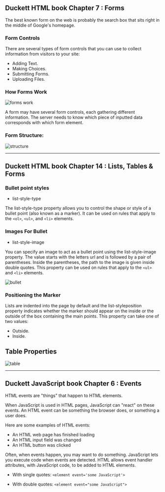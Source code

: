 ## Duckett HTML book Chapter 7 : Forms

The best known form on the web is probably
the search box that sits right in the middle of
Google's homepage.

### Form Controls

There are several types of form controls that
you can use to collect information from visitors
to your site:

* Adding Text.
* Making Choices.
* Submitting Forms.
* Uploading Files.

### How Forms Work

![forms work](https://img.webnots.com/2014/01/How-HTML-Form-Works.png)


A form may have several form controls, each
gathering different information. The server
needs to know which piece of inputted data
corresponds with which form element.

### Form Structure:
![structure](https://images.slideplayer.com/31/9685070/slides/slide_10.jpg)

----

## Duckett HTML book Chapter 14 : Lists, Tables & Forms

### Bullet point styles

* list-style-type 

The list-style-type property
allows you to control the shape
or style of a bullet point (also
known as a marker).
It can be used on rules that
apply to the `<ol>`, `<ul>`, and `<li>`
elements.

### Images For Bullet

* list-style-image

You can specify an image to act
as a bullet point using the
list-style-image property.
The value starts with the letters
url and is followed by a pair
of parentheses. Inside the
parentheses, the path to the
image is given inside double
quotes.
This property can be used on
rules that apply to the `<ul>` and
`<li>` elements.

![bullet](https://forum.blocsapp.com/uploads/db8018/original/1X/cd4490dc503feaf572d1cd1570e25ecd86bdb87f.png)

### Positioning the Marker

Lists are indented into the page
by default and the list-styleposition
property indicates
whether the marker should
appear on the inside or the
outside of the box containing the
main points.
This property can take one of
two values:
* Outside.
* Inside.


## Table Properties

![table](https://i.ytimg.com/vi/u58vfl571n4/maxresdefault.jpg)

----

## Duckett JavaScript book Chapter 6 : Events

HTML events are "things" that happen to HTML elements.

When JavaScript is used in HTML pages, JavaScript can "react" on these events.
An HTML event can be something the browser does, or something a user does.

Here are some examples of HTML events:

* An HTML web page has finished loading
* An HTML input field was changed
* An HTML button was clicked

Often, when events happen, you may want to do something. JavaScript lets you execute code when events are detected.
HTML allows event handler attributes, with JavaScript code, to be added to HTML elements.
* With single quotes:
`<element event='some JavaScript'>`

* With double quotes:
`<element event="some JavaScript">`
